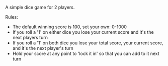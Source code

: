 A simple dice game for 2 players.

Rules:
- The default winning score is 100, set your own: 0-1000
- If you roll a '1' on either dice you lose your current score and it's the next players turn
- If you roll a '1' on both dice you lose your total score, your current score, and it's the next player's turn
- Hold your score at any point to 'lock it in' so that you can add to it next turn
